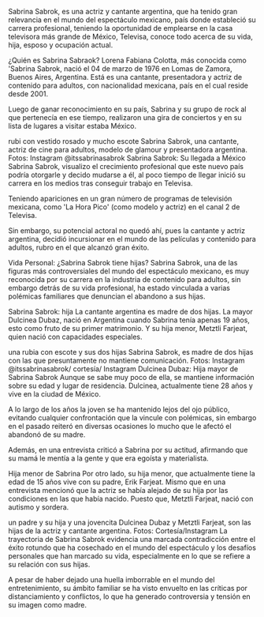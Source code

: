 Sabrina Sabrok, es una actriz y cantante argentina, que ha tenido gran relevancia en el mundo del espectáculo mexicano, país donde estableció su carrera profesional, teniendo la oportunidad de emplearse en la casa televisora más grande de México, Televisa, conoce todo acerca de su vida, hija, esposo y ocupación actual.

¿Quién es Sabrina Sabraok?
Lorena Fabiana Colotta,​ más conocida como 'Sabrina Sabrok, nació el 04 de marzo de 1976 en Lomas de Zamora, Buenos Aires, Argentina. Está es una cantante, presentadora y actriz de contenido para adultos, con nacionalidad mexicana, país en el cual reside desde 2001.

Luego de ganar reconocimiento en su país, Sabrina y su grupo de rock al que pertenecía en ese tiempo, realizaron una gira de conciertos y en su lista de lugares a visitar estaba México.


rubi con vestido rosado y mucho escote
Sabrina Sabrok, una cantante, actriz de cine para adultos, modelo de glamour y presentadora argentina. Fotos: Instagram @itssabrinasabrok
Sabrina Sabrok: Su llegada a México
Sabrina Sabrok, visualizo el crecimiento profesional que este nuevo país podría otorgarle y decido mudarse a él, al poco tiempo de llegar inició su carrera en los medios tras conseguir trabajo en Televisa.

Teniendo apariciones en un gran número de programas de televisión mexicana, como 'La Hora Pico' (como modelo y actriz) en el canal 2 de Televisa.

Sin embargo, su potencial actoral no quedó ahí, pues la cantante y actriz argentina, decidió incursionar en el mundo de las películas y contenido para adultos, rubro en el que alcanzó gran éxito.

Vida Personal: ¿Sabrina Sabrok tiene hijas?
Sabrina Sabrok, una de las figuras más controversiales del mundo del espectáculo mexicano, es muy reconocida por su carrera en la industria de contenido para adultos, sin embargo detrás de su vida profesional, ha estado vinculada a varias polémicas familiares que denuncian el abandono a sus hijas.

Sabrina Sabrok: hija
La cantante argentina es madre de dos hijas. La mayor Dulcinea Dubaz, nació en Argentina cuando Sabrina tenía apenas 19 años, esto como fruto de su primer matrimonio. Y su hija menor, Metztli Farjeat, quien nació con capacidades especiales.

una rubia con escote y sus dos hijas
Sabrina Sabrok, es madre de dos hijas con las que presuntamente no mantiene comunicación. Fotos: Instagram @itssabrinasabrok/ cortesía/ Instagram
Dulcinea Dubaz: Hija mayor de Sabrina Sabrok
Aunque se sabe muy poco de ella, se mantiene información sobre su edad y lugar de residencia. Dulcinea, actualmente tiene 28 años y vive en la ciudad de México.

A lo largo de los años la joven se ha mantenido lejos del ojo público, evitando cualquier confrontación que la vincule con polémicas, sin embargo en el pasado reiteró en diversas ocasiones lo mucho que le afectó el abandonó de su madre.

Además, en una entrevista criticó a Sabrina por su actitud, afirmando que su mamá le mentía a la gente y que era egoísta y materialista.

Hija menor de Sabrina
Por otro lado, su hija menor, que actualmente tiene la edad de 15 años vive con su padre, Erik Farjeat. Mismo que en una entrevista mencionó que la actriz se había alejado de su hija por las condiciones en las que había nacido. Puesto que, Metztli Farjeat, nació con autismo y sordera.

un padre y su hija y una jovencita
Dulcinea Dubaz y Metztli Farjeat, son las hijas de la actriz y cantante argentina. Fotos: Cortesía/Instagram
La trayectoria de Sabrina Sabrok evidencia una marcada contradicción entre el éxito rotundo que ha cosechado en el mundo del espectáculo y los desafíos personales que han marcado su vida, especialmente en lo que se refiere a su relación con sus hijas.

A pesar de haber dejado una huella imborrable en el mundo del entretenimiento, su ámbito familiar se ha visto envuelto en las críticas por distanciamiento y conflictos, lo que ha generado controversia y tensión en su imagen como madre.
